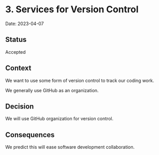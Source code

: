 # 3. Services for Version Control

Date: 2023-04-07

## Status

Accepted

## Context

We want to use some form of version control to track our coding work.

We generally use GitHub as an organization.

## Decision

We will use GitHub organization for version control.

## Consequences

We predict this will ease software development collaboration.
